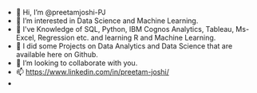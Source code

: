 - 👋 Hi, I’m @preetamjoshi-PJ
- 👀 I’m interested in Data Science and Machine Learning.
- 🌱 I've Knowledge of SQL, Python, IBM Cognos Analytics, Tableau, Ms-Excel, Regression etc. and learning R and Machine Learning.
- 🌱 I did some Projects on Data Analytics and Data Science that are available here on Github.
- 💞 I’m looking to collaborate with you.
- 📫 https://www.linkedin.com/in/preetam-joshi/
-

<!---
preetamjoshi-PJ/preetamjoshi-PJ is a ✨ special ✨ repository because its `README.md` (this file) appears on your GitHub profile.
You can click the Preview link to take a look at your changes.
--->
